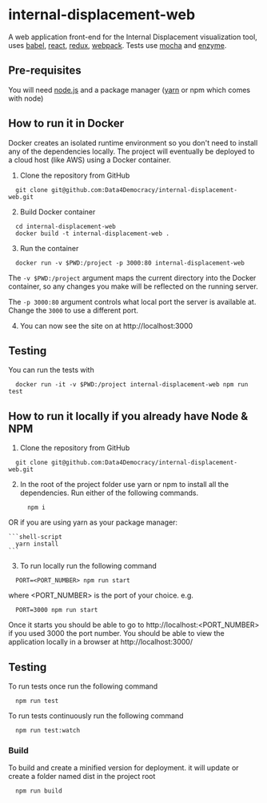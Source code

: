 # internal-displacement-web

A web application front-end for the Internal Displacement visualization tool, uses [babel](https://babeljs.io/), [react](https://facebook.github.io/react), [redux](http://redux.js.org/docs/introduction), [webpack](https://webpack.github.io/). Tests use [mocha](https://mochajs.org/) and [enzyme](https://github.com/airbnb/enzyme).

## Pre-requisites
You will need [node.js](https://nodejs.org) and a package manager ([yarn](https://yarnpkg.com) or npm which comes with node)

## How to run it in Docker
Docker creates an isolated runtime environment so you don't need to install any of the dependencies locally.
The project will eventually be deployed to a cloud host (like AWS) using a Docker container.

1. Clone the repository from GitHub
  ```shell-script
    git clone git@github.com:Data4Democracy/internal-displacement-web.git
  ```

2. Build Docker container
  ```shell-script
    cd internal-displacement-web
    docker build -t internal-displacement-web .
  ```

3. Run the container
  ```shell-script
    docker run -v $PWD:/project -p 3000:80 internal-displacement-web
  ```
  The `-v $PWD:/project` argument maps the current directory into the Docker container, so any changes
  you make will be reflected on the running server.

  The `-p 3000:80` argument controls what local port the server is available at.
  Change the `3000` to use a different port.

4. You can now see the site on at http://localhost:3000

## Testing
You can run the tests with
  ```shell-script
    docker run -it -v $PWD:/project internal-displacement-web npm run test
  ```



## How to run it locally if you already have Node & NPM
1. Clone the repository from GitHub
  
  ```shell-script
    git clone git@github.com:Data4Democracy/internal-displacement-web.git
  ```
2. In the root of the project folder use yarn or npm to install all the dependencies.
  Run either of the following commands.
  
    ```shell-script
      npm i
    ```
    
  OR if you are using yarn as your package manager:
  
    ```shell-script
      yarn install
    ```
        
3. To run locally run the following command
  ```shell-script
    PORT=<PORT_NUMBER> npm run start
  ```
  where <PORT_NUMBER> is the port of your choice. e.g.
  
  ```shell-script
    PORT=3000 npm run start
  ```
Once it starts you should be able to go to
http://localhost:<PORT_NUMBER>
if you used 3000 the port number. You should be able to view the application locally in a browser at http://localhost:3000/

## Testing
To run tests once run the following command
  ```shell-script
    npm run test
  ```
To run tests continuously run the following command
  ```shell-script
    npm run test:watch
  ```
### Build
To build and create a minified version for deployment. it will update or create a folder named dist in the project root
  ```shell-script
    npm run build
  ```
